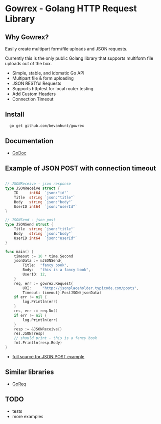 # Gowrex - Golang HTTP Request Library

## Why Gowrex?

Easily create multipart form/file uploads and JSON requests.

Currently this is the only public Golang library that supports multiform file uploads out of the box.

* Simple, stable, and idomatic Go API
* Multipart file & form uploading
* JSON RESTful Requests
* Supports httptest for local router testing
* Add Custom Headers
* Connection Timeout

## Install
``` bash
  go get github.com/bevanhunt/gowrex
```

## Documentation
- [GoDoc](https://godoc.org/github.com/bevanhunt/gowrex)

## Example of JSON POST with connection timeout
``` go

// JSONReceive - json response
type JSONReceive struct {
	ID     int64  `json:"id"`
	Title  string `json:"title"`
	Body   string `json:"body"`
	UserID int64  `json:"userId"`
}

// JSONSend - json post
type JSONSend struct {
	Title  string `json:"title"`
	Body   string `json:"body"`
	UserID int64  `json:"userId"`
}

func main() {
	timeout := 10 * time.Second
	jsonData := &JSONSend{
		Title:  "fancy book",
		Body:   "this is a fancy book",
		UserID: 12,
	}
	req, err := gowrex.Request{
		URI:     "http://jsonplaceholder.typicode.com/posts",
		Timeout: timeout}.PostJSON(jsonData)
	if err != nil {
		log.Println(err)
	}
	res, err := req.Do()
	if err != nil {
		log.Println(err)
	}
	resp := &JSONReceive{}
	res.JSON(resp)
	// should print - this is a fancy book
	fmt.Println(resp.Body)
}
```
- [full source for JSON POST example](https://github.com/bevanhunt/gowrex-json-demo)


## Similar libraries
- [GoReq](https://github.com/franela/goreq)

## TODO
- tests
- more examples
